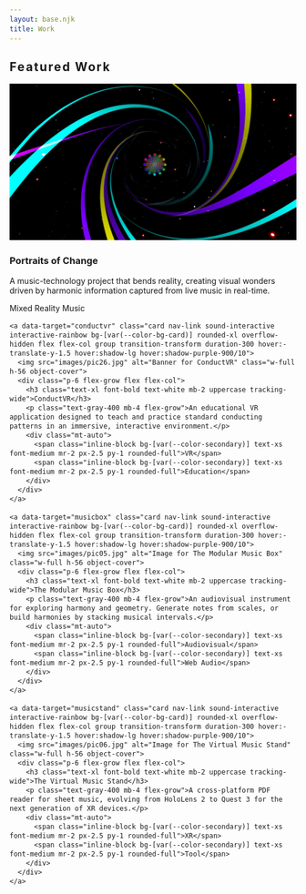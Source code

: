 ```yaml
---
layout: base.njk
title: Work
---
```

<section id="work-content" class="py-16">
  <h2 class="text-3xl tracking-tight mb-12 uppercase font-bold text-white" style="letter-spacing: 0.1em;">Featured Work</h2>
  <div class="grid grid-cols-1 md:grid-cols-2 gap-8">
    <a data-target="portraits" class="card nav-link sound-interactive interactive-rainbow bg-[var(--color-bg-card)] rounded-xl overflow-hidden flex flex-col group transition-transform duration-300 hover:-translate-y-1.5 hover:shadow-lg hover:shadow-purple-900/10">
      <img src="images/pic27.jpg" alt="Image for Portraits of Change" class="w-full h-56 object-cover">
      <div class="p-6 flex-grow flex flex-col">
        <h3 class="text-xl font-bold text-white mb-2 uppercase tracking-wide">Portraits of Change</h3>
        <p class="text-gray-400 mb-4 flex-grow">A music-technology project that bends reality, creating visual wonders driven by harmonic information captured from live music in real-time.</p>
        <div class="mt-auto">
          <span class="inline-block bg-[var(--color-secondary)] text-xs font-medium mr-2 px-2.5 py-1 rounded-full">Mixed Reality</span>
          <span class="inline-block bg-[var(--color-secondary)] text-xs font-medium mr-2 px-2.5 py-1 rounded-full">Music</span>
        </div>
      </div>
    </a>
    
    <a data-target="conductvr" class="card nav-link sound-interactive interactive-rainbow bg-[var(--color-bg-card)] rounded-xl overflow-hidden flex flex-col group transition-transform duration-300 hover:-translate-y-1.5 hover:shadow-lg hover:shadow-purple-900/10">
      <img src="images/pic26.jpg" alt="Banner for ConductVR" class="w-full h-56 object-cover">
      <div class="p-6 flex-grow flex flex-col">
        <h3 class="text-xl font-bold text-white mb-2 uppercase tracking-wide">ConductVR</h3>
        <p class="text-gray-400 mb-4 flex-grow">An educational VR application designed to teach and practice standard conducting patterns in an immersive, interactive environment.</p>
        <div class="mt-auto">
          <span class="inline-block bg-[var(--color-secondary)] text-xs font-medium mr-2 px-2.5 py-1 rounded-full">VR</span>
          <span class="inline-block bg-[var(--color-secondary)] text-xs font-medium mr-2 px-2.5 py-1 rounded-full">Education</span>
        </div>
      </div>
    </a>

    <a data-target="musicbox" class="card nav-link sound-interactive interactive-rainbow bg-[var(--color-bg-card)] rounded-xl overflow-hidden flex flex-col group transition-transform duration-300 hover:-translate-y-1.5 hover:shadow-lg hover:shadow-purple-900/10">
      <img src="images/pic05.jpg" alt="Image for The Modular Music Box" class="w-full h-56 object-cover">
      <div class="p-6 flex-grow flex flex-col">
        <h3 class="text-xl font-bold text-white mb-2 uppercase tracking-wide">The Modular Music Box</h3>
        <p class="text-gray-400 mb-4 flex-grow">An audiovisual instrument for exploring harmony and geometry. Generate notes from scales, or build harmonies by stacking musical intervals.</p>
        <div class="mt-auto">
          <span class="inline-block bg-[var(--color-secondary)] text-xs font-medium mr-2 px-2.5 py-1 rounded-full">Audiovisual</span>
          <span class="inline-block bg-[var(--color-secondary)] text-xs font-medium mr-2 px-2.5 py-1 rounded-full">Web Audio</span>
        </div>
      </div>
    </a>

    <a data-target="musicstand" class="card nav-link sound-interactive interactive-rainbow bg-[var(--color-bg-card)] rounded-xl overflow-hidden flex flex-col group transition-transform duration-300 hover:-translate-y-1.5 hover:shadow-lg hover:shadow-purple-900/10">
      <img src="images/pic06.jpg" alt="Image for The Virtual Music Stand" class="w-full h-56 object-cover">
      <div class="p-6 flex-grow flex flex-col">
        <h3 class="text-xl font-bold text-white mb-2 uppercase tracking-wide">The Virtual Music Stand</h3>
        <p class="text-gray-400 mb-4 flex-grow">A cross-platform PDF reader for sheet music, evolving from HoloLens 2 to Quest 3 for the next generation of XR devices.</p>
        <div class="mt-auto">
          <span class="inline-block bg-[var(--color-secondary)] text-xs font-medium mr-2 px-2.5 py-1 rounded-full">XR</span>
          <span class="inline-block bg-[var(--color-secondary)] text-xs font-medium mr-2 px-2.5 py-1 rounded-full">Tool</span>
        </div>
      </div>
    </a>
  </div>
</section>